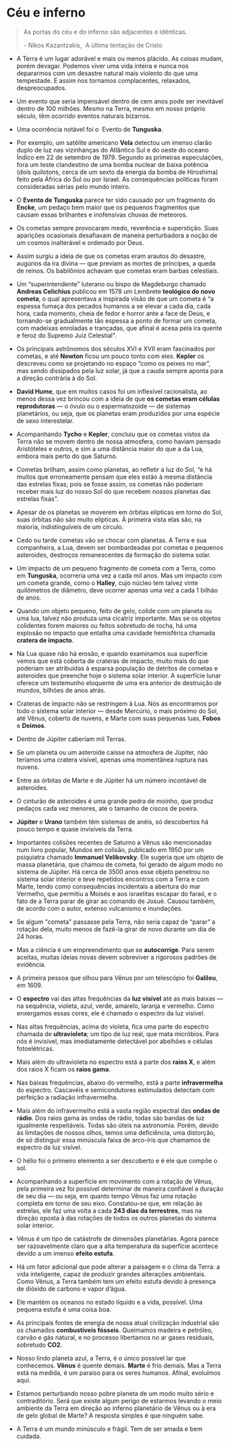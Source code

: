 # Céu e inferno

> As portas do céu e do inferno são adjacentes e idênticas.
> 
> \- Nikos Kazantzakis,  A última tentação de Cristo

- A Terra é um lugar adorável e mais ou menos plácido. As coisas mudam, porém devagar. Podemos viver uma vida inteira e nunca nos depararmos com um desastre natural mais violento do que uma tempestade. E assim nos tornamos complacentes, relaxados, despreocupados.
    
- Um evento que seria impensável dentro de cem anos pode ser inevitável dentro de 100 milhões. Mesmo na Terra, mesmo em nosso próprio século, têm ocorrido eventos naturais bizarros.
    
- Uma ocorrência notável foi o  Evento de **Tunguska**.
    
- Por exemplo, um satélite americano **Vela** detectou um imenso clarão duplo de luz nas vizinhanças do Atlântico Sul e do oeste do oceano Índico em 22 de setembro de 1979. Segundo as primeiras especulações, fora um teste clandestino de uma bomba nuclear de baixa potência (dois quilotons, cerca de um sexto da energia da bomba de Hiroshima) feito pela África do Sul ou por Israel. As consequências políticas foram consideradas sérias pelo mundo inteiro.
    
- O **Evento de Tunguska** parece ter sido causado por um fragmento do **Encke**, um pedaço bem maior que os pequenos fragmentos que causam essas brilhantes e inofensivas chuvas de meteoros.
    
- Os cometas sempre provocaram medo, reverência e superstição. Suas aparições ocasionais desafiavam de maneira perturbadora a noção de um cosmos inalterável e ordenado por Deus.
    
- Assim surgiu a ideia de que os cometas eram arautos do desastre, augúrios da ira divina — que previam as mortes de príncipes, a queda de reinos. Os babilônios achavam que cometas eram barbas celestiais.
    
- Um “superintendente” luterano ou bispo de Magdeburgo chamado **Andreas Celichius** publicou em 1578 um Lembrete **teológico do novo cometa**, o qual apresentava a inspirada visão de que um cometa é “a espessa fumaça dos pecados humanos a se elevar a cada dia, cada hora, cada momento, cheia de fedor e horror ante a face de Deus, e tornando-se gradualmente tão espessa a ponto de formar um cometa, com madeixas enroladas e trançadas, que afinal é acesa pela ira quente e feroz do Supremo Juiz Celestial”.
    
- Os principais astrônomos dos séculos XVI e XVII eram fascinados por cometas, e até **Newton** ficou um pouco tonto com eles. **Kepler** os descreveu como se projetando no espaço “como os peixes no mar”, mas sendo dissipados pela luz solar, já que a cauda sempre aponta para a direção contrária à do Sol.
    
- **David Hume**, que em muitos casos foi um inflexível racionalista, ao menos dessa vez brincou com a ideia de que **os cometas eram células reprodutoras** — o óvulo ou o espermatozoide — de sistemas planetários, ou seja, que os planetas eram produzidos por uma espécie de sexo interestelar.
    
- Acompanhando **Tycho** e **Kepler**, concluiu que os cometas vistos da Terra não se movem dentro de nossa atmosfera, como haviam pensado Aristóteles e outros, e sim a uma distância maior do que a da Lua, embora mais perto do que Saturno.
    
- Cometas brilham, assim como planetas, ao refletir a luz do Sol, “e há muitos que erroneamente pensam que eles estão à mesma distância das estrelas fixas; pois se fosse assim, os cometas não poderiam receber mais luz do nosso Sol do que recebem nossos planetas das estrelas fixas”.
    
- Apesar de os planetas se moverem em órbitas elípticas em torno do Sol, suas órbitas não são muito elípticas. À primeira vista elas são, na maioria, indistinguíveis de um círculo.
    
- Cedo ou tarde cometas vão se chocar com planetas. A Terra e sua companheira, a Lua, devem ser bombardeadas por cometas e pequenos asteroides, destroços remanescentes da formação do sistema solar.
    
- Um impacto de um pequeno fragmento de cometa com a Terra, como em **Tunguska**, ocorreria uma vez a cada mil anos. Mas um impacto com um cometa grande, como o **Halley**, cujo núcleo tem talvez vinte quilômetros de diâmetro, deve ocorrer apenas uma vez a cada 1 bilhão de anos.
    
- Quando um objeto pequeno, feito de gelo, colide com um planeta ou uma lua, talvez não produza uma cicatriz importante. Mas se os objetos colidentes forem maiores ou feitos sobretudo de rocha, há uma explosão no impacto que entalha uma cavidade hemisférica chamada **cratera de impacto**.
    
- Na Lua quase não há erosão, e quando examinamos sua superfície vemos que está coberta de crateras de impacto, muito mais do que poderiam ser atribuídas à esparsa população de detritos de cometas e asteroides que preenche hoje o sistema solar interior. A superfície lunar oferece um testemunho eloquente de uma era anterior de destruição de mundos, bilhões de anos atrás.
    
- Crateras de impacto não se restringem à Lua. Nós as encontramos por todo o sistema solar interior — desde Mercúrio, o mais próximo do Sol, até Vênus, coberto de nuvens, e Marte com suas pequenas luas, **Fobos** e **Deimos**.
    
- Dentro de Júpiter caberiam mil Terras.
    
- Se um planeta ou um asteroide caísse na atmosfera de Júpiter, não teríamos uma cratera visível, apenas uma momentânea ruptura nas nuvens.
    
- Entre as órbitas de Marte e de Júpiter há um número incontável de asteroides.
    
- O cinturão de asteroides é uma grande pedra de moinho, que produz pedaços cada vez menores, até o tamanho de ciscos de poeira.
    
- **Júpiter** e **Urano** também têm sistemas de anéis, só descobertos há pouco tempo e quase invisíveis da Terra.
    
- Importantes colisões recentes de Saturno a Vênus são mencionadas num livro popular, Mundos em colisão, publicado em 1950 por um psiquiatra chamado **Immanuel Velikovsky**. Ele sugeria que um objeto de massa planetária, que chamou de cometa, foi gerado de algum modo no sistema de Júpiter. Há cerca de 3500 anos esse objeto penetrou no sistema solar interior e teve repetidos encontros com a Terra e com Marte, tendo como consequências incidentais a abertura do mar Vermelho, que permitiu a Moisés e aos israelitas escapar do faraó, e o fato de a Terra parar de girar ao comando de Josué. Causou também, de acordo com o autor, extenso vulcanismo e inundações.
    
- Se algum "cometa" passasse pela Terra, não seria capaz de “parar” a rotação dela, muito menos de fazê-la girar de novo durante um dia de 24 horas.
    
- Mas a ciência é um empreendimento que se **autocorrige**. Para serem aceitas, muitas ideias novas devem sobreviver a rigorosos padrões de evidência.
    
- A primeira pessoa que olhou para Vênus por um telescópio foi **Galileu**, em 1609.
- O **espectro** vai das altas frequências da **luz visível** até as mais baixas — na sequência, violeta, azul, verde, amarelo, laranja e vermelho. Como enxergamos essas cores, ele é chamado o espectro da luz visível.
- Nas altas frequências, acima do violeta, fica uma parte do espectro chamada de **ultravioleta**; um tipo de luz real, que mata micróbios. Para nós é invisível, mas imediatamente detectável por abelhões e células fotoelétricas.
- Mais além do ultravioleta no espectro está a parte dos **raios X**, e além dos raios X ficam os **raios gama**.
- Nas baixas frequências, abaixo do vermelho, está a parte **infravermelha** do espectro. Cascavéis e semicondutores estimulados detectam com perfeição a radiação infravermelha.
- Mais além do infravermelho está a vasta região espectral das **ondas de rádio**. Dos raios gama às ondas de rádio, todas são bandas de luz igualmente respeitáveis. Todas são úteis na astronomia. Porém, devido às limitações de nossos olhos, temos uma deficiência, uma distorção, de só distinguir essa minúscula faixa de arco-íris que chamamos de espectro da luz visível.
- O hélio foi o primeiro elemento a ser descoberto e é ele que compõe o sol.
- Acompanhando a superfície em movimento com a rotação de Vênus, pela primeira vez foi possível determinar de maneira confiável a duração de seu dia — ou seja, em quanto tempo Vênus faz uma rotação completa em torno de seu eixo. Constatou-se que, em relação às estrelas, ele faz uma volta a cada **243 dias da terrestres**, mas na direção oposta à das rotações de todos os outros planetas do sistema solar interior.
- Vênus é um tipo de catástrofe de dimensões planetárias. Agora parece ser razoavelmente claro que a alta temperatura da superfície acontece devido a um imenso **efeito estufa**.
- Há um fator adicional que pode alterar a paisagem e o clima da Terra: a vida inteligente, capaz de produzir grandes alterações ambientais. Como Vênus, a Terra também tem um efeito estufa devido à presença de dióxido de carbono e vapor d’água.
- Ele mantém os oceanos no estado líquido e a vida, possível. Uma pequena estufa é uma coisa boa.
- As principais fontes de energia de nossa atual civilização industrial são os chamados **combustíveis fósseis**. Queimamos madeira e petróleo, carvão e gás natural, e no processo libertamos no ar gases residuais, sobretudo **CO2**.
- Nosso lindo planeta azul, a Terra, é o único possível lar que conhecemos. **Vênus** é quente demais. **Marte** é frio demais. Mas a Terra está na medida, é um paraíso para os seres humanos. Afinal, evoluímos aqui.
- Estamos perturbando nosso pobre planeta de um modo muito sério e contraditório. Será que existe algum perigo de estarmos levando o meio ambiente da Terra em direção ao inferno planetário de Vênus ou à era de gelo global de Marte? A resposta simples é que ninguém sabe.
- A Terra é um mundo minúsculo e frágil. Tem de ser amada e bem cuidada.